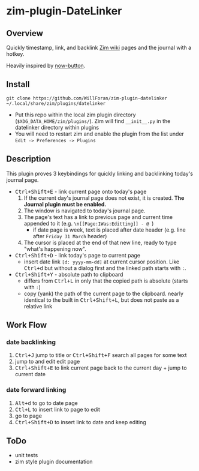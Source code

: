 # zim-plugin-DateLinker
## Overview
Quickly timestamp, link, and backlink [Zim wiki](http://zim-wiki.org/) pages and the journal with a hotkey.

Heavily inspired by [now-button](https://github.com/Osndok/zim-plugin-nowbutton).

## Install
```
git clone https://github.com/WillForan/zim-plugin-datelinker ~/.local/share/zim/plugins/datelinker
```

  - Put this repo within the local zim plugin directory (`$XDG_DATA_HOME/zim/plugins/`).
Zim will find `__init__.py` in the datelinker directory within plugins
  - You will need to restart zim and enable the plugin from the list under `Edit -> Preferences -> Plugins`

## Description
This plugin proves 3 keybindings for quickly linking and backlinking today's journal page.

* <kbd>Ctrl+Shift+E</kbd> - link current page onto today's page
   1. If the current day's journal page does not exist, it is created. **The Journal plugin must be enabled.**
   1. The window is navigated to today's journal page.
   1. The page's text has a link to previous page and current time appended to it (e.g. `\n[[Page:IWas:Editting]] - @ `)
      * if date page is week, text is placed after date header (e.g. line after `Friday 31 March` header)
   1. The cursor is placed at the end of that new line, ready to type "what's happening now".
* <kbd>Ctrl+Shift+D</kbd> - link today's page to current page
  * insert date link `[d: yyyy-mm-dd]` at current cursor position. Like <kbd>Ctrl+d</kbd> but without a dialog first and the linked path starts with `:`.
* <kbd>Ctrl+Shift+Y</kbd> - absolute path to clipboard
  * differs from <kbd>Ctrl+L</kbd> in only that the copied path is absolute (starts with `:`)
  * copy (yank) the path of the current page to the clipboard. nearly identical to the built in <kbd>Ctrl+Shift+L</kbd>, but does not paste as a relative link


## Work Flow
### date backlinking
1. <kbd>Ctrl+J</kbd> jump to title or  <kbd>Ctrl+Shift+F</kbd> search all pages for some text
1. jump to and edit edit page
1. <kbd>Ctrl+Shift+E</kbd> to link current page back to the current day + jump to current date

### date forward linking
1. <kbd>Alt+d</kbd> to go to date page
1. <kbd>Ctl+L</kbd> to insert link to page to edit
1. go to page
1. <kbd>Ctrl+Shift+D</kbd> to insert link to date and keep editing

## ToDo
* unit tests
* zim style plugin documentation
